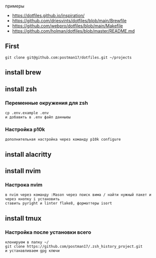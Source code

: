 примеры 
- https://dotfiles.github.io/inspiration/
- https://github.com/driesvints/dotfiles/blob/main/Brewfile
- https://github.com/webpro/dotfiles/blob/main/Makefile
- https://github.com/holman/dotfiles/blob/master/README.md

## First
```
git clone git@github.com:postman17/dotfiles.git ~/projects
```
## install brew 
## install zsh
### Переменные окружения для zsh
```
cp .env.example .env
и добавить в .env файл данныеы
```
### Настройка p10k
```
дополнительная настройка через команду p10k configure
```
## install alacritty
## install nvim
### Настрока nvim
```
в nvim через команду :Mason через поиск вима / найти нужный пакет и через кнопку i установить
ставить pyright и linter flake8, форматтеры isort
```
## install tmux

### Настройка после установки всего
```
клонируем в папку ~/
git clone https://github.com/postman17/.zsh_history_project.git
и устанавливаем gpg ключи
```

